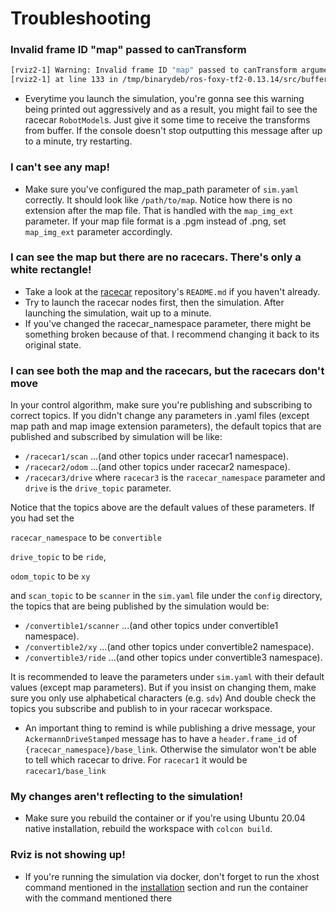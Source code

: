 # Troubleshooting

### Invalid frame ID "map" passed to canTransform
```bash
[rviz2-1] Warning: Invalid frame ID "map" passed to canTransform argument target_frame - frame does not exist
[rviz2-1] at line 133 in /tmp/binarydeb/ros-foxy-tf2-0.13.14/src/buffer_core.cpp
``` 
- Everytime you launch the simulation, you're gonna see this warning being printed out aggressively and as a result, you might fail to see the racecar `RobotModel`s. Just give it some time to receive the transforms from buffer. If the console doesn't stop outputting this message after up to a minute, try restarting.
### I can't see any map!
- Make sure you've configured the map_path parameter of `sim.yaml` correctly. It should look like `/path/to/map`. Notice how there is no extension after the map file. That is handled with the `map_img_ext` parameter. If your map file format is a .pgm instead of .png, set `map_img_ext` parameter accordingly.

### I can see the map but there are no racecars. There's only a white rectangle!
- Take a look at the [racecar](https://gitlab.eteration.com/composiv/eclipse-muto/multi-agent/racecar1) repository's `README.md` if you haven't already.
- Try to launch the racecar nodes first, then the simulation. After launching the simulation, wait up to a minute. 
- If you've changed the racecar_namespace parameter, there might be something broken because of that. I recommend changing it back to its original state.

### I can see both the map and the racecars, but the racecars don't move
In your control algorithm, make sure you're publishing and subscribing to correct topics. If you didn't change any parameters in .yaml files (except map path and map image extension parameters), the default topics that are published and subscribed by simulation will be like: 
- `/racecar1/scan` ...(and other topics under racecar1 namespace).
- `/racecar2/odom` ...(and other topics under racecar2 namespace).
- `/racecar3/drive` where `racecar3` is the `racecar_namespace` parameter and `drive` is the `drive_topic` parameter.

Notice that the topics above are the default values of these parameters. If you had set the 

`racecar_namespace` to be `convertible`

`drive_topic` to be `ride`,

`odom_topic` to be `xy`

 and `scan_topic` to be `scanner` in the `sim.yaml` file under the `config` directory, the topics that are being published by the simulation would be:
- `/convertible1/scanner` ...(and other topics under convertible1 namespace).
- `/convertible2/xy` ...(and other topics under convertible2 namespace).
- `/convertible3/ride` ...(and other topics under convertible3 namespace).

It is recommended to leave the parameters under `sim.yaml` with their default values (except map parameters). But if you insist on changing them, make sure you only use alphabetical characters (e.g. `sdv`) And double check the topics you subscribe and publish to in your racecar workspace. 

- An important thing to remind is while publishing a drive message, your `AckermannDriveStamped` message has to have a `header.frame_id` of `{racecar_namespace}/base_link`. Otherwise the simulator won't be able to tell which racecar to drive. For `racecar1` it would be `racecar1/base_link`

### My changes aren't reflecting to the simulation!
- Make sure you rebuild the container or if you're using Ubuntu 20.04 native installation, rebuild the workspace with `colcon build`.


### Rviz is not showing up!
- If you're running the simulation via docker, don't forget to run the xhost command mentioned in the [installation](#with-an-nvidia-gpu) section and run the container with the command mentioned there